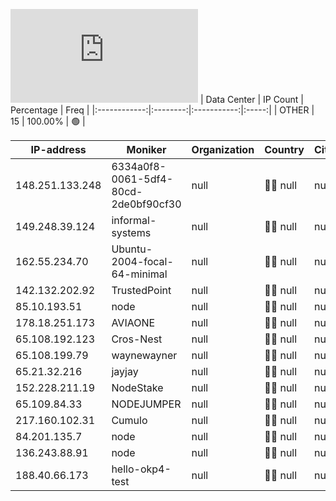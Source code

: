 ![Diagramm](https://github.com/obajay/StateSync-snapshots/blob/main/Projects/OKP4/1/README.md)
| Data Center | IP Count | Percentage | Freq |
|:------------:|:--------:|:-----------:|:-----:|
| OTHER | 15 | 100.00% | 🟢 |

<!-- START_TABLE -->
| IP-address | Moniker | Organization | Country | City |
|-------------|---------|---------------|---------|------|
| 148.251.133.248 | 6334a0f8-0061-5df4-80cd-2de0bf90cf30 | null | 🏴‍☠️ null | null |
| 149.248.39.124 | informal-systems | null | 🏴‍☠️ null | null |
| 162.55.234.70 | Ubuntu-2004-focal-64-minimal | null | 🏴‍☠️ null | null |
| 142.132.202.92 | TrustedPoint | null | 🏴‍☠️ null | null |
| 85.10.193.51 | node | null | 🏴‍☠️ null | null |
| 178.18.251.173 | AVIAONE | null | 🏴‍☠️ null | null |
| 65.108.192.123 | Cros-Nest | null | 🏴‍☠️ null | null |
| 65.108.199.79 | waynewayner | null | 🏴‍☠️ null | null |
| 65.21.32.216 | jayjay | null | 🏴‍☠️ null | null |
| 152.228.211.19 | NodeStake | null | 🏴‍☠️ null | null |
| 65.109.84.33 | NODEJUMPER | null | 🏴‍☠️ null | null |
| 217.160.102.31 | Cumulo | null | 🏴‍☠️ null | null |
| 84.201.135.7 | node | null | 🏴‍☠️ null | null |
| 136.243.88.91 | node | null | 🏴‍☠️ null | null |
| 188.40.66.173 | hello-okp4-test | null | 🏴‍☠️ null | null |

<!-- END_TABLE -->